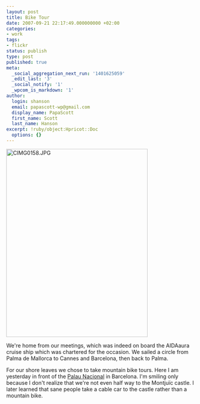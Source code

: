 ```yaml
---
layout: post
title: Bike Tour
date: 2007-09-21 22:17:49.000000000 +02:00
categories:
- work
tags:
- flickr
status: publish
type: post
published: true
meta:
  _social_aggregation_next_run: '1401625059'
  _edit_last: '3'
  _social_notify: '1'
  _wpcom_is_markdown: '1'
author:
  login: shanson
  email: papascott-wp@gmail.com
  display_name: PapaScott
  first_name: Scott
  last_name: Hanson
excerpt: !ruby/object:Hpricot::Doc
  options: {}
---
```

<p><a href="http://www.flickr.com/photos/51035717986@N01/1419401356" title="View 'CIMG0158.JPG' on Flickr.com"><img src="https://farm2.static.flickr.com/1411/1419401356_11c10796dd.jpg" alt="CIMG0158.JPG" border="0" width="375" height="500" /></a></p>
<p>We're home from our meetings, which was indeed on board the AIDAaura cruise ship which was chartered for the occasion. We sailed a circle from Palma de Mallorca to Cannes and Barcelona, then back to Palma.</p>
<p>For our shore leaves we chose to take mountain bike tours. Here I am yesterday in front of the <a href="http://en.wikipedia.org/wiki/Palau_Nacional">Palau Nacional</a> in Barcelona. I'm smiling only because I don't realize that we're not even half way to the Montju&iuml;c castle. I later learned that sane people take a cable car to the castle rather than a mountain bike.</p>
